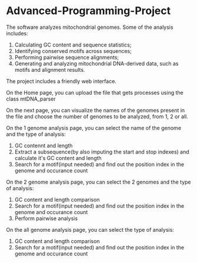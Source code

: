 # Advanced-Programming-Project

The software analyzes mitochondrial genomes. 
Some of the analysis includes:
1. Calculating GC content and sequence statistics;
2. Identifying conserved motifs across sequences;
3. Performing pairwise sequence alignments;
4. Generating and analyzing mitochondrial DNA-derived data, such as motifs and alignment results.

The project includes a friendly web interface.

On the Home page, you can upload the file that gets processes using the class mtDNA_parser

On the next page, you can visualize the names of the genomes present in the file and choose the number of genomes to be analyzed, from 1, 2 or all.

On the 1 genome analysis page, you can select the name of the genome and the type of analysis:
1. GC contennt and length
2. Extract a subsequence(by also imputing the start and stop indexes) and calculate it's GC content and length
3. Search for a motif(input needed) and find out the position index in the genome and occurance count

On the 2 genome analysis page, you can select the 2 genomes and the type of analysis:
1. GC content and length comparison
2. Search for a motif(input needed) and find out the position index in the genome and occurance count
3. Perform pairwise analysis

On the all genome analysis page, you can select the type of analysis:
1. GC content and length comparison
2. Search for a motif(input needed) and find out the position index in the genome and occurance count
